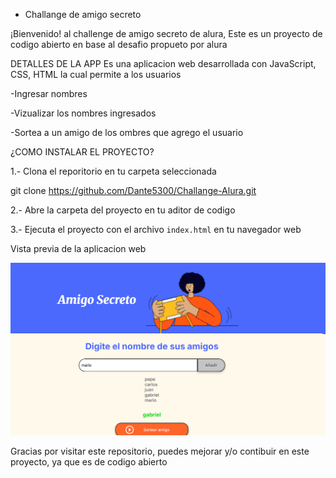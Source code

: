 - Challange de amigo secreto

¡Bienvenido! al challenge de amigo secreto de alura, Este es un proyecto de codigo abierto en base al desafio propueto por alura

DETALLES DE LA APP
Es una aplicacion web desarrollada con JavaScript, CSS, HTML la cual permite a los usuarios

-Ingresar nombres

-Vizualizar los nombres ingresados

-Sortea a un amigo de los ombres que agrego el usuario

¿COMO INSTALAR EL PROYECTO?

1.- Clona el reporitorio en tu carpeta seleccionada

git clone https://github.com/Dante5300/Challange-Alura.git

2.- Abre la carpeta del proyecto en tu aditor de codigo

3.- Ejecuta el proyecto con el archivo ```index.html``` en tu navegador web

Vista previa de la aplicacion web

![alt text](./assets/image.png)

Gracias por visitar este repositorio, puedes mejorar y/o contibuir en este proyecto, ya que es de codigo abierto
